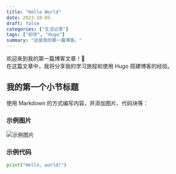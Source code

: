 ```yaml
---
title: "Hello World"
date: 2023-10-05
draft: false
categories: ["生活记录"]
tags: ["初学", "Hugo"]
summary: "这是我的第一篇博客。"
---
```


欢迎来到我的第一篇博客文章！🎉  
在这篇文章中，我将分享我的学习旅程和使用 Hugo 搭建博客的经验。

## 我的第一个小节标题
使用 Markdown 的方式编写内容，并添加图片、代码块等：

### 示例图片
![示例图片](https://yourdomain.com/images/example.png)

### 示例代码
```python
print("Hello, world!")